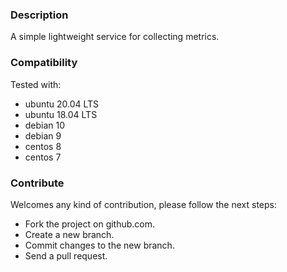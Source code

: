 ### Description
A simple lightweight service for collecting metrics.

### Compatibility
Tested with:
* ubuntu 20.04 LTS
* ubuntu 18.04 LTS
* debian 10
* debian 9
* centos 8
* centos 7

### Contribute
Welcomes any kind of contribution, please follow the next steps:
* Fork the project on github.com.
* Create a new branch.
* Commit changes to the new branch.
* Send a pull request.
